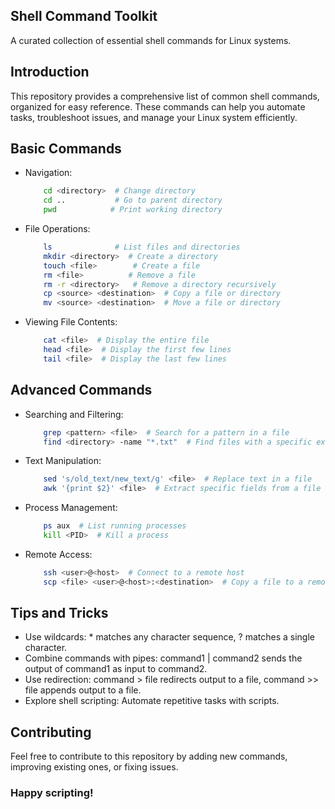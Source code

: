 ## Shell Command Toolkit
A curated collection of essential shell commands for Linux systems.

## Introduction
This repository provides a comprehensive list of common shell commands, organized for easy reference. These commands can help you automate tasks, troubleshoot issues, and manage your Linux system efficiently.

## Basic Commands
* Navigation:
    ``` Bash
        cd <directory>  # Change directory
        cd ..           # Go to parent directory
        pwd            # Print working directory
    ```

* File Operations:
    ``` Bash
        ls              # List files and directories
        mkdir <directory>  # Create a directory
        touch <file>        # Create a file
        rm <file>          # Remove a file
        rm -r <directory>   # Remove a directory recursively
        cp <source> <destination>  # Copy a file or directory
        mv <source> <destination>  # Move a file or directory
    ```

* Viewing File Contents:
    ``` Bash
        cat <file>  # Display the entire file
        head <file>  # Display the first few lines
        tail <file>  # Display the last few lines
    ```

## Advanced Commands
* Searching and Filtering:
    ``` Bash
        grep <pattern> <file>  # Search for a pattern in a file
        find <directory> -name "*.txt"  # Find files with a specific extension
    ```

* Text Manipulation:
    ``` Bash
        sed 's/old_text/new_text/g' <file>  # Replace text in a file
        awk '{print $2}' <file>  # Extract specific fields from a file
    ```

* Process Management:
    ``` Bash
        ps aux  # List running processes
        kill <PID>  # Kill a process
    ```

* Remote Access:
    ``` Bash
        ssh <user>@<host>  # Connect to a remote host
        scp <file> <user>@<host>:<destination>  # Copy a file to a remote host
    ```


## Tips and Tricks
* Use wildcards: * matches any character sequence, ? matches a single character.
* Combine commands with pipes: command1 | command2 sends the output of command1 as input to command2.
* Use redirection: command > file redirects output to a file, command >> file appends output to a file.
* Explore shell scripting: Automate repetitive tasks with scripts.


## Contributing
Feel free to contribute to this repository by adding new commands, improving existing ones, or fixing issues.

### Happy scripting!